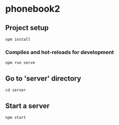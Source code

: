 # phonebook2

## Project setup
```
npm install
```

### Compiles and hot-reloads for development
```
npm run serve
```

## Go to 'server' directory 
```
cd server
````

## Start a server
```
npm start
```
